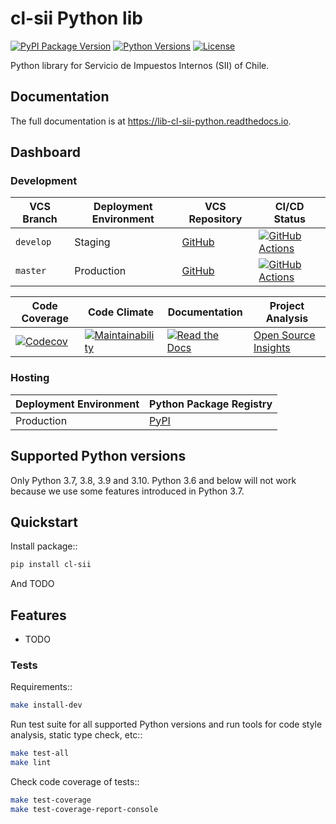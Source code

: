 # cl-sii Python lib

[![PyPI Package Version](https://img.shields.io/pypi/v/cl-sii)](https://pypi.org/project/cl-sii/)
[![Python Versions](https://img.shields.io/pypi/pyversions/cl-sii)](https://pypi.org/project/cl-sii/)
[![License](https://img.shields.io/pypi/l/cl-sii)](https://pypi.org/project/cl-sii/)

Python library for Servicio de Impuestos Internos (SII) of Chile.

## Documentation

The full documentation is at <https://lib-cl-sii-python.readthedocs.io>.

## Dashboard

### Development

| VCS Branch | Deployment Environment | VCS Repository | CI/CD Status |
| ---------- | ---------------------- | -------------- | ------------ |
| `develop` | Staging | [GitHub](https://github.com/fyntex/lib-cl-sii-python/tree/develop) | [![GitHub Actions](https://github.com/fyntex/lib-cl-sii-python/actions/workflows/ci-cd.yaml/badge.svg?branch=develop)](https://github.com/fyntex/lib-cl-sii-python/actions/workflows/ci-cd.yaml?query=branch:develop) |
| `master` | Production | [GitHub](https://github.com/fyntex/lib-cl-sii-python/tree/master) | [![GitHub Actions](https://github.com/fyntex/lib-cl-sii-python/actions/workflows/ci-cd.yaml/badge.svg?branch=master)](https://github.com/fyntex/lib-cl-sii-python/actions/workflows/ci-cd.yaml?query=branch:master) |

| Code Coverage | Code Climate | Documentation | Project Analysis |
| ------------- | ------------ | ------------- | ---------------- |
| [![Codecov](https://codecov.io/gh/fyntex/lib-cl-sii-python/branch/develop/graph/badge.svg?token=VdwPUEUzzQ)](https://codecov.io/gh/fyntex/lib-cl-sii-python) | [![Maintainability](https://api.codeclimate.com/v1/badges/c4e8a9b023310ff8c276/maintainability)](https://codeclimate.com/github/fyntex/lib-cl-sii-python/maintainability) | [![Read the Docs](https://readthedocs.org/projects/lib-cl-sii-python/badge/)](https://readthedocs.org/projects/lib-cl-sii-python/) | [Open Source Insights](https://deps.dev/pypi/cl-sii) |

### Hosting

| Deployment Environment | Python Package Registry |
| ---------------------- | ----------------------- |
| Production | [PyPI](https://pypi.org/project/cl-sii/) |

## Supported Python versions

Only Python 3.7, 3.8, 3.9 and 3.10. Python 3.6 and below will not work because we use some features
introduced in Python 3.7.

## Quickstart

Install package::

```sh
pip install cl-sii
```

And TODO

## Features

- TODO

### Tests

Requirements::

```sh
make install-dev
```

Run test suite for all supported Python versions and run tools for
code style analysis, static type check, etc::

```sh
make test-all
make lint
```

Check code coverage of tests::

```sh
make test-coverage
make test-coverage-report-console
```
